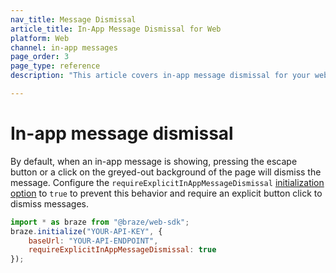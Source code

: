 ```yaml
---
nav_title: Message Dismissal
article_title: In-App Message Dismissal for Web
platform: Web
channel: in-app messages
page_order: 3
page_type: reference
description: "This article covers in-app message dismissal for your web application."

---
```


# In-app message dismissal

By default, when an in-app message is showing, pressing the escape button or a click on the greyed-out background of the page will dismiss the message. Configure the `requireExplicitInAppMessageDismissal` [initialization option][41] to `true` to prevent this behavior and require an explicit button click to dismiss messages. 

```javascript
import * as braze from "@braze/web-sdk";
braze.initialize("YOUR-API-KEY", {
    baseUrl: "YOUR-API-ENDPOINT",
    requireExplicitInAppMessageDismissal: true
});
```

[41]: https://js.appboycdn.com/web-sdk/latest/doc/modules/appboy.html#initializationoptions
